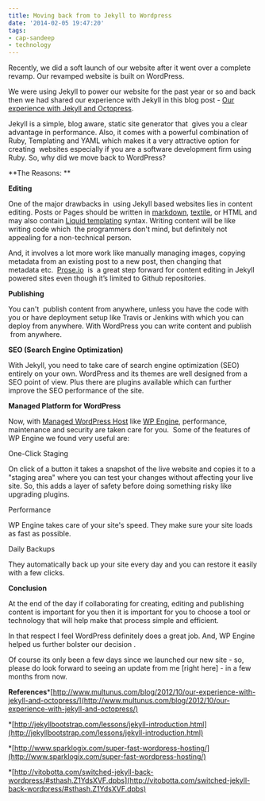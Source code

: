```yaml
---
title: Moving back from to Jekyll to Wordpress
date: '2014-02-05 19:47:20'
tags:
- cap-sandeep
- technology
---
```


Recently, we did a soft launch of our website after it went over a complete revamp. Our revamped website is built on WordPress.

We were using Jekyll to power our website for the past year or so and back then we had shared our experience with Jekyll in this blog post - 
[Our experience with Jekyll and Octopress](http://www.multunus.com/blog/2012/10/our-experience-with-jekyll-and-octopress/).

Jekyll is a simple, blog aware, static site generator that  gives you a clear advantage in performance. Also, it comes with a powerful combination of Ruby, Templating and YAML which makes it a very attractive option for
  creating  websites especially if you are a software development firm using Ruby. So, why did we move back to WordPress?


**The Reasons: **



**Editing**

One of the major drawbacks in  using Jekyll based websites lies in content editing. Posts or Pages should be written in 
[markdown](http://daringfireball.net/projects/markdown/), 
[textile](http://en.wikipedia.org/wiki/Textile_(markup_language)), or HTML and may also contain 
[Liquid templating](http://liquidmarkup.org/) syntax. Writing content will be like writing code which  the programmers don't mind, but definitely not appealing for a non-technical person.

And, it involves a lot more work like manually managing images, copying metadata from an existing post to a new post, then changing that metadata etc. 
[Prose.io](http://prose.io)  is  a great step forward for content editing in Jekyll powered sites even though it’s limited to Github repositories.
     


**Publishing**


You can't  publish content from anywhere, unless you have the code with you or have deployment setup like Travis or Jenkins with which you can deploy from anywhere. With WordPress you can write content and publish  from anywhere.


**SEO (Search Engine Optimization)**


With Jekyll, you need to take care of search engine optimization (SEO) entirely on your own. WordPress and its themes are well designed from a SEO point of view. Plus there are plugins available which can further improve the SEO performance of the site.


**Managed Platform for WordPress**

Now, with 
[Managed WordPress Host](http://onlinebusiness.about.com/od/glossary/g/What-Is-Managed-Wordpress-Web-Hosting.htm) like 
[WP Engine](http://wpengine.com/), performance, maintenance and security are taken care for you.  Some of the features of WP Engine we found very useful are:


One-Click Staging

On click of a button it takes a snapshot of the live website and copies it to a "staging area" where you can test your changes without affecting your live site. So, this adds a layer of safety before doing something risky like upgrading plugins.


Performance

WP Engine takes care of your site's speed. They make sure your site loads as fast as possible.


Daily Backups

They automatically back up your site every day and you can restore it easily with a few clicks.


**Conclusion**


At the end of the day if 
collaborating for creating, editing and publishing content is important for you then it is important for you to choose a tool or technology that will help make that process simple and efficient.

In that respect I feel WordPress definitely does a great job. And, WP Engine helped us further bolster our decision .

Of course its only been a few days since we launched our new site - so, please do look forward to seeing an update from me [right here] - in a few months from now.


**References***[http://www.multunus.com/blog/2012/10/our-experience-with-jekyll-and-octopress/](http://www.multunus.com/blog/2012/10/our-experience-with-jekyll-and-octopress/)

    
*[http://jekyllbootstrap.com/lessons/jekyll-introduction.html](http://jekyllbootstrap.com/lessons/jekyll-introduction.html)

    
*[http://www.sparklogix.com/super-fast-wordpress-hosting/](http://www.sparklogix.com/super-fast-wordpress-hosting/)

    
*[http://vitobotta.com/switched-jekyll-back-wordpress/#sthash.Z1YdsXVF.dpbs](http://vitobotta.com/switched-jekyll-back-wordpress/#sthash.Z1YdsXVF.dpbs)

 
